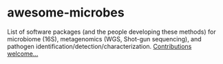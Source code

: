 # awesome-microbes
List of software packages (and the people developing these methods) for microbiome (16S), metagenomics (WGS, Shot-gun sequencing), and pathogen identification/detection/characterization.  [Contributions welcome...](stevetsa/awesome-microbes/CONTRIBUTE.md)
